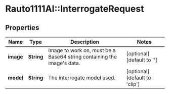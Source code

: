 # Rauto1111AI::InterrogateRequest

## Properties
Name | Type | Description | Notes
------------ | ------------- | ------------- | -------------
**image** | **String** | Image to work on, must be a Base64 string containing the image&#x27;s data. | [optional] [default to &#x27;&#x27;]
**model** | **String** | The interrogate model used. | [optional] [default to &#x27;clip&#x27;]

